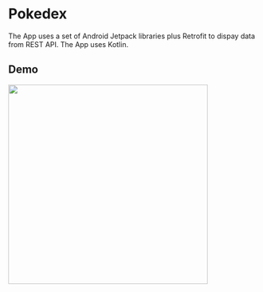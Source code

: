 # Pokedex

The App uses a set of Android Jetpack libraries plus Retrofit to dispay data from REST API. The App
uses Kotlin.

## Demo

<img src="demo/gif.gif" width=400/>
